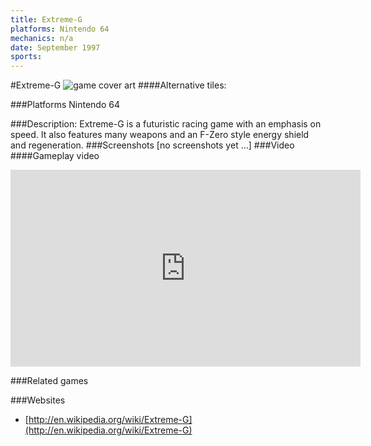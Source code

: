```yaml
---
title: Extreme-G
platforms: Nintendo 64
mechanics: n/a
date: September 1997
sports: 
---
```

#Extreme-G
![game cover art](//images.igdb.com/igdb/image/upload/t_cover_big/qfxarza3turtmviqwuev.jpg "Logo Title Text 1")
####Alternative tiles:

###Platforms
Nintendo 64

###Description:
Extreme-G is a futuristic racing game with an emphasis on speed. It also features many weapons and an F-Zero style energy shield and regeneration.
###Screenshots
[no screenshots yet ...]
###Video
####Gameplay video

<iframe width="560" height="315" src="https://www.youtube.com/embed/zGgA9XgToO4" frameborder="0" allowfullscreen></iframe>

###Related games

###Websites
* [http://en.wikipedia.org/wiki/Extreme-G](http://en.wikipedia.org/wiki/Extreme-G)
